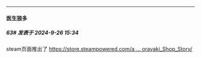 ﻿
*****

####  医生狼多  
##### 63#       发表于 2024-9-26 15:34

steam页面推出了 
[https://store.steampowered.com/a ... orayaki_Shop_Story/](https://store.steampowered.com/app/2934180/A_Doraemon_Dorayaki_Shop_Story/)

